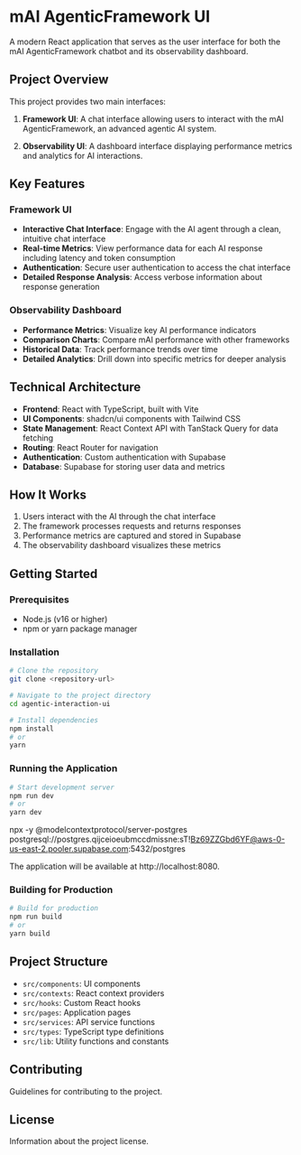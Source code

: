 # mAI AgenticFramework UI

A modern React application that serves as the user interface for both the mAI AgenticFramework chatbot and its observability dashboard.

## Project Overview

This project provides two main interfaces:

1. **Framework UI**: A chat interface allowing users to interact with the mAI AgenticFramework, an advanced agentic AI system.

2. **Observability UI**: A dashboard interface displaying performance metrics and analytics for AI interactions.

## Key Features

### Framework UI

- **Interactive Chat Interface**: Engage with the AI agent through a clean, intuitive chat interface
- **Real-time Metrics**: View performance data for each AI response including latency and token consumption
- **Authentication**: Secure user authentication to access the chat interface
- **Detailed Response Analysis**: Access verbose information about response generation

### Observability Dashboard

- **Performance Metrics**: Visualize key AI performance indicators
- **Comparison Charts**: Compare mAI performance with other frameworks
- **Historical Data**: Track performance trends over time
- **Detailed Analytics**: Drill down into specific metrics for deeper analysis

## Technical Architecture

- **Frontend**: React with TypeScript, built with Vite
- **UI Components**: shadcn/ui components with Tailwind CSS
- **State Management**: React Context API with TanStack Query for data fetching
- **Routing**: React Router for navigation
- **Authentication**: Custom authentication with Supabase
- **Database**: Supabase for storing user data and metrics

## How It Works

1. Users interact with the AI through the chat interface
2. The framework processes requests and returns responses
3. Performance metrics are captured and stored in Supabase
4. The observability dashboard visualizes these metrics

## Getting Started

### Prerequisites

- Node.js (v16 or higher)
- npm or yarn package manager

### Installation

```sh
# Clone the repository
git clone <repository-url>

# Navigate to the project directory
cd agentic-interaction-ui

# Install dependencies
npm install
# or
yarn
```

### Running the Application

```sh
# Start development server
npm run dev
# or
yarn dev
```

npx -y @modelcontextprotocol/server-postgres postgresql://postgres.qijceioeubmccdmissne:sT!Bz69ZZGbd6YF@aws-0-us-east-2.pooler.supabase.com:5432/postgres



The application will be available at http://localhost:8080.

### Building for Production

```sh
# Build for production
npm run build
# or
yarn build
```

## Project Structure

- `src/components`: UI components
- `src/contexts`: React context providers
- `src/hooks`: Custom React hooks
- `src/pages`: Application pages
- `src/services`: API service functions
- `src/types`: TypeScript type definitions
- `src/lib`: Utility functions and constants

## Contributing

Guidelines for contributing to the project.

## License

Information about the project license.
